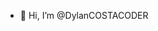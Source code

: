 - 👋 Hi, I’m @DylanCOSTACODER

<!---
DylanCOSTACODER/DylanCOSTACODER is a ✨ special ✨ repository because its `README.md` (this file) appears on your GitHub profile.
You can click the Preview link to take a look at your changes.
--->
